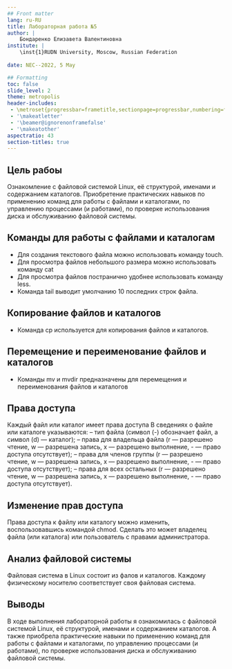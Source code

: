 ```yaml
---
## Front matter
lang: ru-RU
title: Лабораторная работа №5
author: |
	Бондаренко Елизавета Валентиновна
institute: |
	\inst{1}RUDN University, Moscow, Russian Federation
	
date: NEC--2022, 5 May

## Formatting
toc: false
slide_level: 2
theme: metropolis
header-includes: 
 - \metroset{progressbar=frametitle,sectionpage=progressbar,numbering=fraction}
 - '\makeatletter'
 - '\beamer@ignorenonframefalse'
 - '\makeatother'
aspectratio: 43
section-titles: true
---
```


## Цель рабоы 
Ознакомление с файловой системой Linux, её структурой, именами и содержанием
каталогов. Приобретение практических навыков по применению команд для работы
с файлами и каталогами, по управлению процессами (и работами), по проверке использования диска и обслуживанию файловой системы.


## Команды для работы с файлами и каталогам

 - Для создания текстового файла можно использовать команду touch.
 - Для просмотра файлов небольшого размера можно использовать команду cat
 - Для просмотра файлов постранично удобнее использовать команду less.
 - Команда tail выводит умолчанию 10 последних строк файла.

## Копирование файлов и каталогов
 - Команда cp используется для копирования файлов и каталогов.
 
## Перемещение и переименование файлов и каталогов
 - Команды mv и mvdir предназначены для перемещения и переименования файлов
и каталогов
 
##  Права доступа

Каждый файл или каталог имеет права доступа
В сведениях о файле или каталоге указываются:
– тип файла (символ (-) обозначает файл, а символ (d) — каталог);
– права для владельца файла (r — разрешено чтение, w — разрешена запись, x — разрешено выполнение, - — право доступа отсутствует);
– права для членов группы (r — разрешено чтение, w — разрешена запись, x — разрешено
выполнение, - — право доступа отсутствует);
– права для всех остальных (r — разрешено чтение, w — разрешена запись, x — разрешено
выполнение, - — право доступа отсутствует).


 
## Изменение прав доступа

Права доступа к файлу или каталогу можно изменить, воспользовавшись командой
chmod. Сделать это может владелец файла (или каталога) или пользователь с правами
администратора.

 
## Анализ файловой системы


Файловая система в Linux состоит из фалов и каталогов. Каждому физическому носителю соответствует своя файловая система.

 
## Выводы

В ходе выполнения лабораторной работы я ознакомилась  с файловой системой Linux, её структурой, именами и содержанием каталогов. А также приобрела  практические навыки по применению команд для работы с файлами и каталогами, по управлению процессами (и работами), по проверке использования диска и обслуживанию файловой системы.



